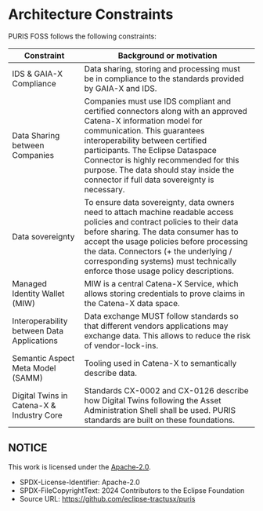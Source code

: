 # Architecture Constraints

PURIS FOSS follows the following constraints:

| Constraint                                 | Background or motivation                                                                                                                                                                                                                                                                                                                                 |
| ------------------------------------------ | -------------------------------------------------------------------------------------------------------------------------------------------------------------------------------------------------------------------------------------------------------------------------------------------------------------------------------------------------------- |
| IDS & GAIA-X Compliance                    | Data sharing, storing and processing must be in compliance to the standards provided by GAIA-X and IDS.                                                                                                                                                                                                                                                  |
| Data Sharing between Companies             | Companies must use IDS compliant and certified connectors along with an approved Catena-X information model for communication. This guarantees interoperability between certified participants. The Eclipse Dataspace Connector is highly recommended for this purpose. The data should stay inside the connector if full data sovereignty is necessary. |
| Data sovereignty                           | To ensure data sovereignty, data owners need to attach machine readable access policies and contract policies to their data before sharing. The data consumer has to accept the usage policies before processing the data. Connectors (+ the underlying / corresponding systems) must technically enforce those usage policy descriptions.               |
| Managed Identity Wallet (MIW)              | MIW is a central Catena-X Service, which allows storing credentials to prove claims in the Catena-X data space.                                                                                                                                                                                                                                          |
| Interoperability between Data Applications | Data exchange MUST follow standards so that different vendors applications may exchange data. This allows to reduce the risk of vendor-lock-ins.                                                                                                                                                                                                         |
| Semantic Aspect Meta Model (SAMM)          | Tooling used in Catena-X to semantically describe data.                                                                                                                                                                                                                                                                                                  |
| Digital Twins in Catena-X & Industry Core  | Standards CX-0002 and CX-0126 describe how Digital Twins following the Asset Administration Shell shall be used. PURIS standards are built on these foundations.                                                                                                                                                                                         |

## NOTICE

This work is licensed under the [Apache-2.0](https://www.apache.org/licenses/LICENSE-2.0).

- SPDX-License-Identifier: Apache-2.0
- SPDX-FileCopyrightText: 2024 Contributors to the Eclipse Foundation
- Source URL: https://github.com/eclipse-tractusx/puris
